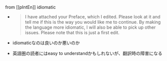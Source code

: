 
from [[pIntEn]]
idiomatic
- > I have attached your Preface, which I edited. Please look at it and tell me if this is the way you would like me to continue. By making the language more idiomatic, I will also be able to pick up other issues. Please note that this is just a first edit.

- idiomaticなのは良いのか悪いのか
- 英語圏の読者にはeasy to understandかもしれないが、翻訳時の障害になる
